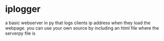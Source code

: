 # iplogger
a basic webserver in py that logs clients ip address when they load the webpage.
you can use your own source by including an html file where the serverpy file is

